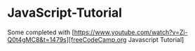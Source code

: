 # JavaScript-Tutorial

Some completed with [https://www.youtube.com/watch?v=Zi-Q0t4gMC8&t=1479s][freeCodeCamp.org Javascript Tutorial]
